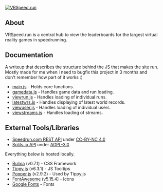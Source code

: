 [![VRSpeed.run](https://vrspeed.run/vrsrassets/images/header.png)](https://vrspeed.run)

## About

VRSpeed.run is a central hub to view the leaderboards for the largest virtual reality games in speedrunning.

## Documentation

A writeup that describes the structure behind the JS that makes the site run. Mostly made for me when I need to bugfix this project in 3 months and don't remember how part of it works :)

* [main.js](https://github.com/VRSpeedruns/VRSR/tree/master/docs/main.js.md) - Holds core functions.
* [gamedata.js](https://github.com/VRSpeedruns/VRSR/tree/master/docs/gamedata.js.md) - Handles game data and run loading.
* [viewrun.js](https://github.com/VRSpeedruns/VRSR/tree/master/docs/viewrun.js.md) - Handles loading of individual runs.
* [latestwrs.js](https://github.com/VRSpeedruns/VRSR/tree/master/docs/latestwrs.js.md) - Handles displaying of latest world records.
* [viewuser.js](https://github.com/VRSpeedruns/VRSR/tree/master/docs/viewuser.js.md) - Handles loading of individual users.
* [viewstreams.js](https://github.com/VRSpeedruns/VRSR/tree/master/docs/viewstreams.js.md) - Handles loading of streams.

## External Tools/Libraries

- [Speedrun.com REST API](https://github.com/speedruncomorg/api) under [CC-BY-NC 4.0](https://github.com/speedruncomorg/api#content-license)
- [Splits.io API](https://github.com/glacials/splits-io/blob/master/docs/api.md) under [AGPL-3.0](https://github.com/glacials/splits-io/blob/main/LICENSE)

Everything below is hosted locally.

- [Bulma](https://bulma.io/) (v0.7.1) - CSS Framework
- [Tippy.js](https://atomiks.github.io/tippyjs/) (v6.3.1) - JS Tooltips
- [Popper.js](https://popper.js.org/) (v2.9.2) - Used by Tippy.js
- [FontAwesome](https://fontawesome.com/) (v5.15.4) - Icons
- [Google Fonts](https://fonts.google.com/) - Fonts